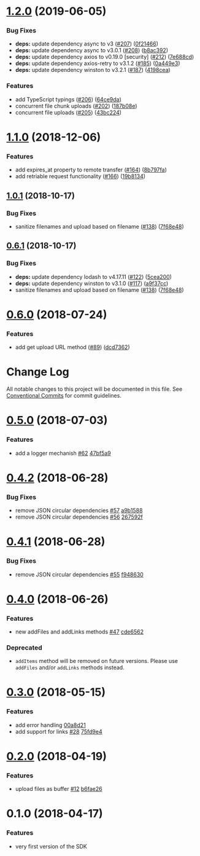 # [1.2.0](https://github.com/WeTransfer/wt-js-sdk/compare/v1.1.0...v1.2.0) (2019-06-05)


### Bug Fixes

* **deps:** update dependency async to v3 ([#207](https://github.com/WeTransfer/wt-js-sdk/issues/207)) ([0f21466](https://github.com/WeTransfer/wt-js-sdk/commit/0f21466))
* **deps:** update dependency async to v3.0.1 ([#208](https://github.com/WeTransfer/wt-js-sdk/issues/208)) ([b8ac392](https://github.com/WeTransfer/wt-js-sdk/commit/b8ac392))
* **deps:** update dependency axios to v0.19.0 [security] ([#212](https://github.com/WeTransfer/wt-js-sdk/issues/212)) ([7e688cd](https://github.com/WeTransfer/wt-js-sdk/commit/7e688cd))
* **deps:** update dependency axios-retry to v3.1.2 ([#185](https://github.com/WeTransfer/wt-js-sdk/issues/185)) ([0a449e3](https://github.com/WeTransfer/wt-js-sdk/commit/0a449e3))
* **deps:** update dependency winston to v3.2.1 ([#187](https://github.com/WeTransfer/wt-js-sdk/issues/187)) ([4198cea](https://github.com/WeTransfer/wt-js-sdk/commit/4198cea))


### Features

* add TypeScript typings ([#206](https://github.com/WeTransfer/wt-js-sdk/issues/206)) ([64ce9da](https://github.com/WeTransfer/wt-js-sdk/commit/64ce9da))
* concurrent file chunk uploads ([#202](https://github.com/WeTransfer/wt-js-sdk/issues/202)) ([187b08e](https://github.com/WeTransfer/wt-js-sdk/commit/187b08e))
* concurrent file uploads ([#205](https://github.com/WeTransfer/wt-js-sdk/issues/205)) ([43bc224](https://github.com/WeTransfer/wt-js-sdk/commit/43bc224))

# [1.1.0](https://github.com/WeTransfer/wt-js-sdk.git/compare/v1.0.1...v1.1.0) (2018-12-06)


### Features

* add expires_at property to remote transfer ([#164](https://github.com/WeTransfer/wt-js-sdk.git/issues/164)) ([8b797fa](https://github.com/WeTransfer/wt-js-sdk.git/commit/8b797fa))
* add retriable request functionality ([#166](https://github.com/WeTransfer/wt-js-sdk.git/issues/166)) ([19b8134](https://github.com/WeTransfer/wt-js-sdk.git/commit/19b8134))

## [1.0.1](https://github.com/WeTransfer/wt-js-sdk/compare/v1.0.0...v1.0.1) (2018-10-17)


### Bug Fixes

* sanitize filenames and upload based on filename ([#138](https://github.com/WeTransfer/wt-js-sdk/issues/138)) ([7f68e48](https://github.com/WeTransfer/wt-js-sdk/commit/7f68e48))

## [0.6.1](https://github.com/WeTransfer/wt-js-sdk/compare/v0.6.0...v0.6.1) (2018-10-17)


### Bug Fixes

* **deps:** update dependency lodash to v4.17.11 ([#122](https://github.com/WeTransfer/wt-js-sdk/issues/122)) ([5cea200](https://github.com/WeTransfer/wt-js-sdk/commit/5cea200))
* **deps:** update dependency winston to v3.1.0 ([#117](https://github.com/WeTransfer/wt-js-sdk/issues/117)) ([a9f37cc](https://github.com/WeTransfer/wt-js-sdk/commit/a9f37cc))
* sanitize filenames and upload based on filename ([#138](https://github.com/WeTransfer/wt-js-sdk/issues/138)) ([7f68e48](https://github.com/WeTransfer/wt-js-sdk/commit/7f68e48))

<a name="0.6.0"></a>
# [0.6.0](https://github.com/WeTransfer/wt-js-sdk/compare/v0.5.0...v0.6.0) (2018-07-24)


### Features

* add get upload URL method ([#89](https://github.com/WeTransfer/wt-js-sdk/issues/89)) ([dcd7362](https://github.com/WeTransfer/wt-js-sdk/commit/dcd7362))

# Change Log

All notable changes to this project will be documented in this file.
See [Conventional Commits](https://conventionalcommits.org) for commit guidelines.

<a name="0.5.0"></a>

# [0.5.0](https://github.com/WeTransfer/wetransfer-js-sdk/compare/v0.4.2...v0.5.0) (2018-07-03)

### Features

* add a logger mechanish [#62](https://github.com/WeTransfer/wetransfer-js-sdk/issues/62) [47bf5a9](https://github.com/WeTransfer/wetransfer-js-sdk/commit/47bf5a9)

<a name="0.4.2"></a>

# [0.4.2](https://github.com/WeTransfer/wetransfer-js-sdk/compare/v0.4.1...v0.4.2) (2018-06-28)

### Bug Fixes

* remove JSON circular dependencies [#57](https://github.com/WeTransfer/wetransfer-js-sdk/issues/57) [a9b1588](https://github.com/WeTransfer/wetransfer-js-sdk/commit/a9b1588)
* remove JSON circular dependencies [#56](https://github.com/WeTransfer/wetransfer-js-sdk/issues/56) [267592f](https://github.com/WeTransfer/wetransfer-js-sdk/commit/267592f)

<a name="0.4.1"></a>

# [0.4.1](https://github.com/WeTransfer/wetransfer-js-sdk/compare/v0.4.0...v0.4.1) (2018-06-28)

### Bug Fixes

* remove JSON circular dependencies [#55](https://github.com/WeTransfer/wetransfer-js-sdk/issues/55) [f948630](https://github.com/WeTransfer/wetransfer-js-sdk/commit/f948630)

<a name="0.4.0"></a>

# [0.4.0](https://github.com/WeTransfer/wetransfer-js-sdk/compare/v0.3.0...v0.4.0) (2018-06-26)

### Features

* new addFiles and addLinks methods [#47](https://github.com/WeTransfer/wetransfer-js-sdk/issues/47) [cde6562](https://github.com/WeTransfer/wetransfer-js-sdk/commit/cde6562)

### Deprecated

* `addItems` method will be removed on future versions. Please use `addFiles` and/or `addLinks` methods instead.

<a name="0.3.0"></a>

# [0.3.0](https://github.com/WeTransfer/wetransfer-js-sdk/compare/v0.2.0...v0.3.0) (2018-05-15)

### Features

* add error handling [00a8d21](https://github.com/WeTransfer/wetransfer-js-sdk/commit/00a8d21)
* add support for links [#28](https://github.com/WeTransfer/wetransfer-js-sdk/issues/28) [75fd9e4](https://github.com/WeTransfer/wetransfer-js-sdk/commit/75fd9e4)

<a name="0.2.0"></a>

# [0.2.0](https://github.com/WeTransfer/wetransfer-js-sdk/compare/v0.1.0...v0.2.0) (2018-04-19)

### Features

* upload files as buffer [#12](https://github.com/WeTransfer/wetransfer-js-sdk/issues/12) [b6fae26](https://github.com/WeTransfer/wetransfer-js-sdk/commit/b6fae26)

<a name="0.1.0"></a>

# 0.1.0 (2018-04-17)

### Features

* very first version of the SDK
